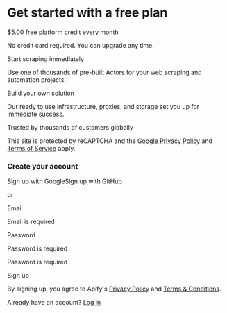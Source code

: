 # Get started with a free plan

$5.00 free platform credit every month

No credit card required. You can upgrade any time.

Start scraping immediately

Use one of thousands of pre-built Actors for your web scraping and automation projects.

Build your own solution

Our ready to use infrastructure, proxies, and storage set you up for immediate success.

Trusted by thousands of customers globally

This site is protected by reCAPTCHA and the [Google Privacy Policy](https://policies.google.com/privacy) and [Terms of Service](https://policies.google.com/terms) apply.

### Create your account

Sign up with GoogleSign up with GitHub

or

Email

Email is required

Password

Password is required

Password is required

Sign up

By signing up, you agree to Apify's [Privacy Policy](https://apify.com/privacy-policy) and [Terms & Conditions](https://apify.com/terms-of-use).

Already have an account? [Log in](/sign-in)
